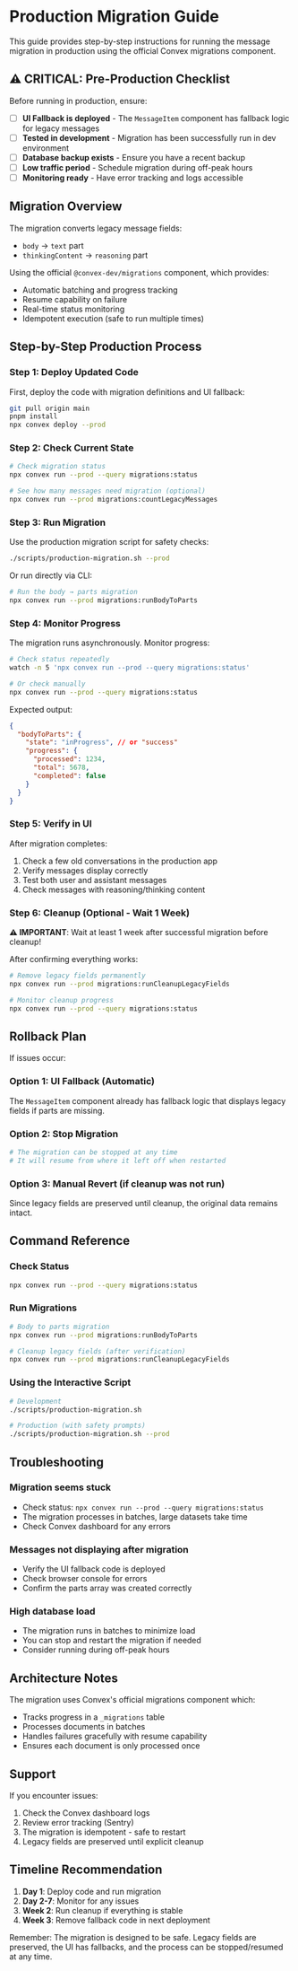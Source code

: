 # Production Migration Guide

This guide provides step-by-step instructions for running the message migration in production using the official Convex migrations component.

## ⚠️ CRITICAL: Pre-Production Checklist

Before running in production, ensure:

- [ ] **UI Fallback is deployed** - The `MessageItem` component has fallback logic for legacy messages
- [ ] **Tested in development** - Migration has been successfully run in dev environment
- [ ] **Database backup exists** - Ensure you have a recent backup
- [ ] **Low traffic period** - Schedule migration during off-peak hours
- [ ] **Monitoring ready** - Have error tracking and logs accessible

## Migration Overview

The migration converts legacy message fields:
- `body` → `text` part
- `thinkingContent` → `reasoning` part

Using the official `@convex-dev/migrations` component, which provides:
- Automatic batching and progress tracking
- Resume capability on failure
- Real-time status monitoring
- Idempotent execution (safe to run multiple times)

## Step-by-Step Production Process

### Step 1: Deploy Updated Code

First, deploy the code with migration definitions and UI fallback:

```bash
git pull origin main
pnpm install
npx convex deploy --prod
```

### Step 2: Check Current State

```bash
# Check migration status
npx convex run --prod --query migrations:status

# See how many messages need migration (optional)
npx convex run --prod migrations:countLegacyMessages
```

### Step 3: Run Migration

Use the production migration script for safety checks:

```bash
./scripts/production-migration.sh --prod
```

Or run directly via CLI:

```bash
# Run the body → parts migration
npx convex run --prod migrations:runBodyToParts
```

### Step 4: Monitor Progress

The migration runs asynchronously. Monitor progress:

```bash
# Check status repeatedly
watch -n 5 'npx convex run --prod --query migrations:status'

# Or check manually
npx convex run --prod --query migrations:status
```

Expected output:
```json
{
  "bodyToParts": {
    "state": "inProgress", // or "success"
    "progress": {
      "processed": 1234,
      "total": 5678,
      "completed": false
    }
  }
}
```

### Step 5: Verify in UI

After migration completes:
1. Check a few old conversations in the production app
2. Verify messages display correctly
3. Test both user and assistant messages
4. Check messages with reasoning/thinking content

### Step 6: Cleanup (Optional - Wait 1 Week)

**⚠️ IMPORTANT**: Wait at least 1 week after successful migration before cleanup!

After confirming everything works:

```bash
# Remove legacy fields permanently
npx convex run --prod migrations:runCleanupLegacyFields

# Monitor cleanup progress
npx convex run --prod --query migrations:status
```

## Rollback Plan

If issues occur:

### Option 1: UI Fallback (Automatic)
The `MessageItem` component already has fallback logic that displays legacy fields if parts are missing.

### Option 2: Stop Migration
```bash
# The migration can be stopped at any time
# It will resume from where it left off when restarted
```

### Option 3: Manual Revert (if cleanup was not run)
Since legacy fields are preserved until cleanup, the original data remains intact.

## Command Reference

### Check Status
```bash
npx convex run --prod --query migrations:status
```

### Run Migrations
```bash
# Body to parts migration
npx convex run --prod migrations:runBodyToParts

# Cleanup legacy fields (after verification)
npx convex run --prod migrations:runCleanupLegacyFields
```

### Using the Interactive Script
```bash
# Development
./scripts/production-migration.sh

# Production (with safety prompts)
./scripts/production-migration.sh --prod
```

## Troubleshooting

### Migration seems stuck
- Check status: `npx convex run --prod --query migrations:status`
- The migration processes in batches, large datasets take time
- Check Convex dashboard for any errors

### Messages not displaying after migration
- Verify the UI fallback code is deployed
- Check browser console for errors
- Confirm the parts array was created correctly

### High database load
- The migration runs in batches to minimize load
- You can stop and restart the migration if needed
- Consider running during off-peak hours

## Architecture Notes

The migration uses Convex's official migrations component which:
- Tracks progress in a `_migrations` table
- Processes documents in batches
- Handles failures gracefully with resume capability
- Ensures each document is only processed once

## Support

If you encounter issues:
1. Check the Convex dashboard logs
2. Review error tracking (Sentry)
3. The migration is idempotent - safe to restart
4. Legacy fields are preserved until explicit cleanup

## Timeline Recommendation

1. **Day 1**: Deploy code and run migration
2. **Day 2-7**: Monitor for any issues
3. **Week 2**: Run cleanup if everything is stable
4. **Week 3**: Remove fallback code in next deployment

Remember: The migration is designed to be safe. Legacy fields are preserved, the UI has fallbacks, and the process can be stopped/resumed at any time.